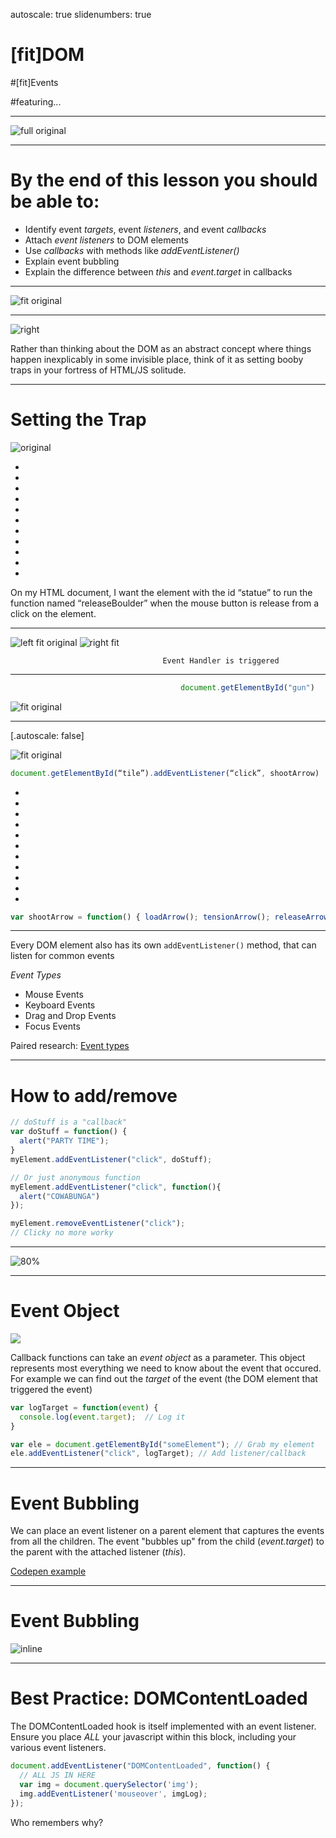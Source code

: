 autoscale: true
slidenumbers: true
<!-- @author: Pete Silva -->

# [fit]DOM

#[fit]Events

#featuring...

---

![full original](img/temple-dom.png)

---

# By the end of this lesson you should be able to:

- Identify event _targets_, event _listeners_, and event _callbacks_
- Attach _event listeners_ to DOM elements
- Use _callbacks_ with methods like _addEventListener()_
- Explain event bubbling
- Explain the difference between _this_ and _event.target_ in callbacks

---

![fit original](img/doge-dom.jpg)

---

![right](img/grenade.jpg)

Rather than thinking about the DOM as an abstract concept where things happen inexplicably in some invisible place, think of it as setting booby traps in your fortress of HTML/JS solitude.

---

# Setting the Trap

![original](img/settrap.png)

-
-
-
-
-
-
-
-
-
-
-
On my HTML document, I want the element with the id “statue” to run the function named “releaseBoulder” when the mouse button is release from a click on the element.

---

![left fit original](img/event-booby-trap.png)
![right fit](img/event-action.gif)

                                      Event Handler is triggered


---

```javascript
                                      document.getElementById("gun")
```

![fit original](img/indygun.gif)

---

[.autoscale: false]

![fit original](img/onclick.gif)

```javascript
document.getElementById(“tile”).addEventListener(“click”, shootArrow)
```

-
-
-
-
-
-
-
-
-
-
-



```javascript
var shootArrow = function() { loadArrow(); tensionArrow(); releaseArrow(); }
```

---

Every DOM element also has its own `addEventListener()` method, that can listen for common events

_Event Types_

- Mouse Events
- Keyboard Events
- Drag and Drop Events
- Focus Events

Paired research: [Event types](https://developer.mozilla.org/en-US/docs/Web/Events)

---

# How to add/remove
```javascript
// doStuff is a "callback"
var doStuff = function() {
  alert("PARTY TIME");
}
myElement.addEventListener("click", doStuff);

// Or just anonymous function
myElement.addEventListener("click", function(){
  alert("COWABUNGA")
});

myElement.removeEventListener("click");
// Clicky no more worky
```

---

![80%](img/ryan-gosling-callback.jpg)

---

# Event Object

![](img/click.png)

Callback functions can take an _event object_ as a parameter. This object represents most everything we need to know about the event that occured. For example we can find out the _target_ of the event (the DOM element that triggered the event)

```javascript
var logTarget = function(event) {
  console.log(event.target);  // Log it
}

var ele = document.getElementById("someElement"); // Grab my element
ele.addEventListener("click", logTarget); // Add listener/callback
```

---

# Event Bubbling

We can place an event listener on a parent element that captures the events from all the children. The event "bubbles up" from the child (_event.target_) to the parent with the attached listener (_this_).

[Codepen example](https://codepen.io/peternsilva/pen/EvXwLa)

---

# Event Bubbling

![inline](img/bubbling.png)

---

# Best Practice: DOMContentLoaded

The DOMContentLoaded hook is itself implemented with an event listener. Ensure you place _ALL_ your javascript within this block, including your various event listeners.

```javascript
document.addEventListener("DOMContentLoaded", function() {
  // ALL JS IN HERE
  var img = document.querySelector('img');
  img.addEventListener('mouseover', imgLog);
});
```

Who remembers why?
